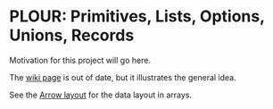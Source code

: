 # PLOUR: Primitives, Lists, Options, Unions, Records

Motivation for this project will go here.

The [wiki page](https://github.com/diana-hep/shredtypes/wiki/Basic-use) is out of date, but it illustrates the general idea.

See the [Arrow layout](https://github.com/apache/arrow/blob/master/format/Layout.md) for the data layout in arrays.
